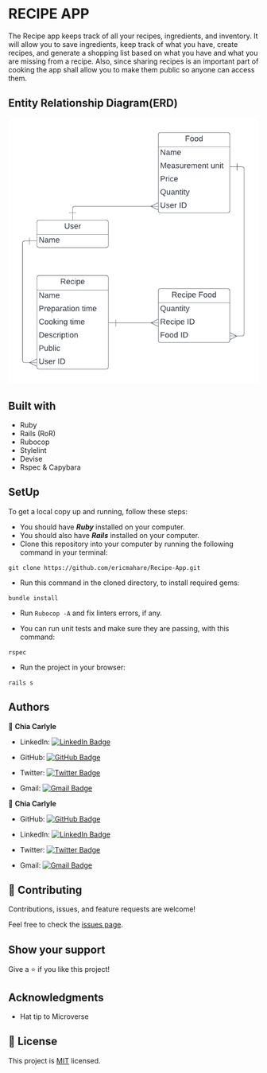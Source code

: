 # RECIPE APP

The Recipe app keeps track of all your recipes, ingredients, and inventory. It will allow you to save ingredients, keep track of what you have, create recipes, and generate a shopping list based on what you have and what you are missing from a recipe. Also, since sharing recipes is an important part of cooking the app shall allow you to make them public so anyone can access them.

## Entity Relationship Diagram(ERD)

![](app/assets/images/recipe_erd_2_members.png)

## Built with
- Ruby
- Rails (RoR)
- Rubocop
- Stylelint
- Devise
- Rspec & Capybara

## SetUp
To get a local copy up and running, follow these steps:

* You should have ***Ruby*** installed on your computer.
* You should also have ***Rails*** installed on your computer.
* Clone this repository into your computer by running the following command in your terminal:
```
git clone https://github.com/ericmahare/Recipe-App.git
```
* Run this command in the cloned directory, to install required gems: 
```
bundle install
```
- Run `Rubocop -A` and fix linters errors, if any.
* You can run unit tests and make sure they are passing, with this command:
```
rspec
```
* Run the project in your browser:
```
rails s
```

## Authors

👤 **Chia Carlyle**
- LinkedIn: [![LinkedIn Badge](https://img.shields.io/badge/-chiacarlyle-black?logo=LinkedIn&logoColor=0A66C2&style=plastic)](https://linkedin.com/in/chia-carlyle)

- GitHub: [![GitHub Badge](https://img.shields.io/badge/-carlylechia-black?logo=GitHub&logoColor=18171&style=plastic)](https://github.com/carlylechia)

- Twitter: [![Twitter Badge](https://img.shields.io/badge/-chiacarlyle-black?logo=Twitter&logoColor=1DA1F2&style=plastic)](https://twitter.com/chiacarlyle)

- Gmail: [![Gmail Badge](https://img.shields.io/badge/-chiacarlyle-black?logo=Gmail&logoColor=EA4335&style=plastic)](mailto:chiacarlyle@gmail.com)

👤 **Chia Carlyle**
- GitHub: [![GitHub Badge](https://img.shields.io/badge/-carlylechia-black?logo=GitHub&logoColor=18171&style=plastic)](https://github.com/ericmahare)

- LinkedIn: [![LinkedIn Badge](https://img.shields.io/badge/-chiacarlyle-black?logo=LinkedIn&logoColor=0A66C2&style=plastic)](https://www.linkedin.com/in/eric-mahare-358944183/)

- Twitter: [![Twitter Badge](https://img.shields.io/badge/-chiacarlyle-black?logo=Twitter&logoColor=1DA1F2&style=plastic)](https://twitter.com/erikmahare)

- Gmail: [![Gmail Badge](https://img.shields.io/badge/-chiacarlyle-black?logo=Gmail&logoColor=EA4335&style=plastic)](mailto:erikmahare@gmail.com)


## 🤝 Contributing

Contributions, issues, and feature requests are welcome!

Feel free to check the [issues page](../../issues/).

## Show your support

Give a ⭐️ if you like this project!

## Acknowledgments

- Hat tip to Microverse

## 📝 License

This project is [MIT](./MIT.md) licensed.

